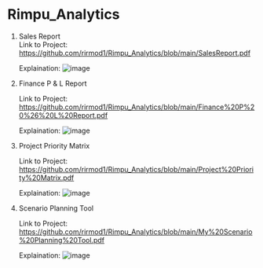 # Rimpu_Analytics

1. Sales Report   
   Link to Project: https://github.com/rirmod1/Rimpu_Analytics/blob/main/SalesReport.pdf

   Explaination: ![image](https://github.com/rirmod1/Rimpu_Analytics/assets/155675597/dc7ecf64-93fe-4918-bd13-c3820e5f993e)

2. Finance P & L Report

   Link to Project: 	https://github.com/rirmod1/Rimpu_Analytics/blob/main/Finance%20P%20%26%20L%20Report.pdf

   Explaination: ![image](https://github.com/rirmod1/Rimpu_Analytics/assets/155675597/4e6749bf-82cc-4ddb-9a11-77925fc0a985)

3. Project Priority Matrix

   Link to Project: https://github.com/rirmod1/Rimpu_Analytics/blob/main/Project%20Priority%20Matrix.pdf

   Explaination: ![image](https://github.com/rirmod1/Rimpu_Analytics/assets/155675597/e0e0e2d1-18fc-4092-80fc-eae1a1cc8306)

4. Scenario Planning Tool

   Link to Project: https://github.com/rirmod1/Rimpu_Analytics/blob/main/My%20Scenario%20Planning%20Tool.pdf
   
   Explaination: ![image](https://github.com/rirmod1/Rimpu_Analytics/assets/155675597/316a1bc1-21e1-4f98-bcc8-94826047e08c)
   
